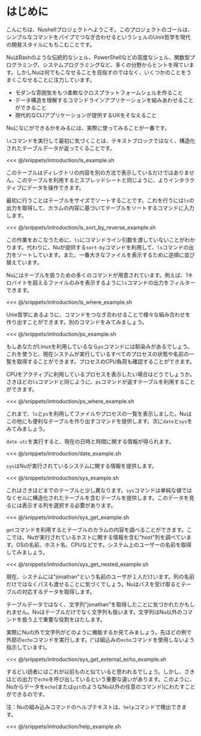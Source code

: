 # はじめに

こんにちは、Nushellプロジェクトへようこそ。このプロジェクトのゴールは、シンプルなコマンドをパイプでつなぎ合わせるというシェルのUnix哲学を現代の開発スタイルにもちこむことです。

NuはBashのような伝統的なシェル、PowerShellなどの高度なシェル、関数型プログラミング、システムプログラミングなど、多くの分野からヒントを得ています。しかしNuは何でもこなせることを目指すのではなく、いくつかのことをうまくこなせることに注力しています。

* モダンな雰囲気をもつ柔軟なクロスプラットフォームシェルを作ること
* データ構造を理解するコマンドラインアプリケーションを組みあわせることができること
* 現代的なCLIアプリケーションが提供するUXをそなえること

Nuになにができるかをみるには、実際に使ってみることが一番です。

`ls`コマンドを実行して最初に気づくことは、テキストブロックではなく、構造化されたテーブルデータが返ってくることです。

<<< @/snippets/introduction/ls_example.sh

このテーブルはディレクトリの内容を別の方法で表示しているだけではありません。このテーブルを利用するとスプレッドシートと同じように、よりインタラクティブにデータを操作できます。

最初に行うことはテーブルをサイズでソートすることです。これを行うには`ls`の出力を取得して、カラムの内容に基づいてテーブルをソートするコマンドに入力します。

<<< @/snippets/introduction/ls_sort_by_reverse_example.sh

この作業をおこなうために、`ls`にコマンドライン引数を渡していないことがわかります。代わりに、Nuが提供する`sort-by`コマンドを利用して、`ls`コマンドの出力をソートしています。また、一番大きなファイルを表示するために逆順に並び替えています。



Nuにはテーブルを扱うための多くのコマンドが用意されています。例えば、1キロバイトを超えるファイルのみを表示するように`ls`コマンドの出力をフィルターできます。

<<< @/snippets/introduction/ls_where_example.sh

Unix哲学にあるように、コマンドをつなぎ合わせることで様々な組み合わせを作り出すことができます。別のコマンドをみてみましょう。

<<< @/snippets/introduction/ps_example.sh

もしあなたがLinuxを利用しているなら`ps`コマンドには馴染みがあるでしょう。これを使うと、現在システムが実行しているすべてのプロセスの状態や名前の一覧を取得することができます。プロセスのCPU負荷も確認することができます。

CPUをアクティブに利用しているプロセスを表示したい場合はどうでしょうか。さきほどの`ls`コマンドと同じように、`ps`コマンドが返すテーブルを利用することができます。

<<< @/snippets/introduction/ps_where_example.sh

これまで、`ls`と`ps`を利用してファイルやプロセスの一覧を表示しました。Nuはこの他にも便利なテーブルを作り出すコマンドを提供します。次に`date`と`sys`をみてみましょう。

`date utc`を実行すると、現在の日時と時間に関する情報が得られます。

<<< @/snippets/introduction/date_example.sh

`sys`はNuが実行されているシステムに関する情報を提供します。

<<< @/snippets/introduction/sys_example.sh

これはさきほどまでのテーブルと少し異なります。`sys`コマンドは単純な値ではなくセルに構造化されたテーブルを含むテーブルを提供します。このデータを見るには表示する列を選択する必要があります。

<<< @/snippets/introduction/sys_get_example.sh

`get`コマンドを利用するとテーブルのカラムの内容を調べることができます。ここでは、Nuが実行されているホストに関する情報を含む"host"列を調べています。OSの名前、ホスト名、CPUなどです。システム上のユーザーの名前を取得してみましょう。

<<< @/snippets/introduction/sys_get_nested_example.sh

現在、システムには"jonathan"という名前のユーザが１人だけいます。列の名前だけではなくパスも渡せることに気づくでしょう。Nuはパスを受け取るとテーブルの対応するデータを取得します。

テーブルデータではなく、文字列"jonathan"を取得したことに気づかれたかもしれません。Nuはテーブルだけでなく文字列も扱います。文字列はNu以外のコマンドを扱う上で重要な役割をはたします。

実際にNuの外で文字列がどのように機能するか見てみましょう。先ほどの例で外部の`echo`コマンドを実行します。(`^`は組込みの`echo`コマンドを使用しないよう指示しています)。

<<< @/snippets/introduction/sys_get_external_echo_example.sh

するどい読者にはこれが以前ものと似ていると思われるでしょう。しかし、さきほどの出力で`echo`を呼び出しているという重要な違いがあります。このように、Nuからデータを`echo`(または`git`のようなNu以外の任意のコマンド)にわたすことができるのです。

注：Nuの組み込みコマンドのヘルプテキストは、`help`コマンドで検出できます。

<<< @/snippets/introduction/help_example.sh
